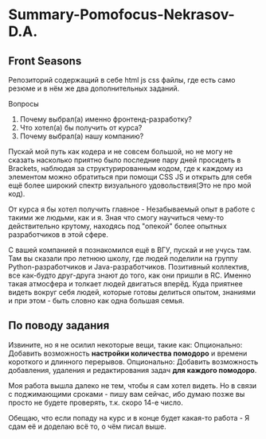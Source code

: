 # Summary-Pomofocus-Nekrasov-D.A.
## Front Seasons
Репозиторий содержащий в себе html js css файлы, где есть само резюме и в нём же два дополнительных заданий.

Вопросы

1. Почему выбрал(а) именно фронтенд-разработку?
2. Что хотел(а) бы получить от курса?
3. Почему выбрал(а) нашу компанию?

Пускай мой путь как кодера и не совсем большой, но не могу не сказать насколько  приятно было последние пару дней просидеть в
Brackets, наблюдая за структурированным кодом, где к каждому из элементом можно обратиться при помощи CSS JS и открыть для себя
ещё более широкий спектр визуального удовольствия(Это не про мой код).

От курса я бы хотел получить главное - Незабываемый опыт в работе с такими же людьми, как и я. Зная что смогу научиться чему-то
действительно крутому, находясь под "опекой" более опытных разработчиков в этой сфере.

С вашей компанией я познакомился ещё в ВГУ, пускай и не учусь там. Там вы сказали про летнюю школу, где людей поделили на группу
Python-разработчиков и Java-разработчиков. Позитивный коллектив, все как-будто друг-друга знают до того, как они пришли в RC.
Именно такая атмосфера и толкает людей двигаться вперёд. Куда приятнее видеть вокруг себя людей, которые готовы делиться опытом, 
знаниями и при этом - быть словно как одна большая семья.

## По поводу задания

Извините, но я не осилил некоторые вещи, такие как:
Опционально: Добавить возможность **настройки количества помодоро** и времени короткого и длинного перерывов.
Опционально: Добавить возможность добавления, удаления и редактирования задач **для каждого помодоро**.

Моя работа вышла далеко не тем, чтобы я сам хотел видеть. Но в связи с поджимающими сроками - пишу вам сейчас, ибо думаю позже вы просто не будете проверять,
т.к. скоро 14-е число.

Обещаю, что если попаду на курс и в конце будет какая-то работа - Я сдам её и доделаю всё то, о чём писал выше.
